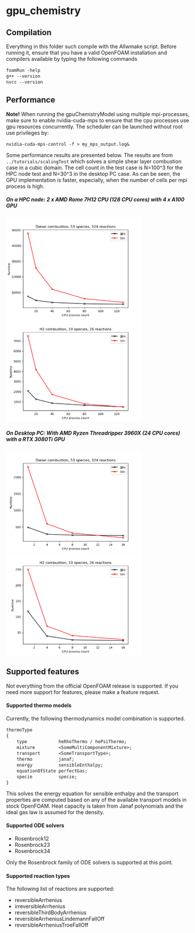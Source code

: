 # gpu_chemistry

## Compilation
Everything in this folder such compile with the Allwmake script. Before running it, ensure that you have a valid OpenFOAM installation and compilers available by typing the following commands

```
foamRun -help
g++ --version
nvcc --version
```

## Performance

**Note!** When running the gpuChemistryModel using multiple mpi-processes, make sure to enable nvidia-cuda-mps to ensure that the cpu processes use gpu resources concurrently. The scheduler can be launched without root use privileges by:
```
nvidia-cuda-mps-control -f > my_mps_output.log&
```

Some performance results are presented below. The results are from ```../tutorials/scalingTest``` which solves a simple shear layer combustion case in a cubic domain. The cell count in the test case is N=100^3 for the HPC node test and N=30^3 in the desktop PC case. As can be seen, the GPU implementation is faster, especially, when the number of cells per mpi process is high.

##### On a HPC node: 2 x AMD Rome 7H12 CPU (128 CPU cores) with 4 x A100 GPU
<img src="../tutorials/scalingTest/gri_results_a100.png" alt="asd" width="370"/>
<img src="../tutorials/scalingTest/h2_results_a100.png" alt="asd" width="370"/>

##### On Desktop PC: With AMD Ryzen Threadripper 3960X (24 CPU cores) with a RTX 3080Ti GPU
<img src="../tutorials/scalingTest/gri_results_rtx3080ti.png" alt="asd" width="370"/>
<img src="../tutorials/scalingTest/h2_results_rtx3080ti.png" alt="asd" width="370"/>

## Supported features
Not everything from the official OpenFOAM release is supported. If you need more support for features, please make a feature request.

#### Supported thermo models
Currently, the following thermodynamics model combination is supported.

```
thermoType
{
    type            heRhoThermo / hePsiThermo;
    mixture         <SomeMultiComponentMixture>;
    transport       <SomeTransportType>;
    thermo          janaf;
    energy          sensibleEnthalpy;
    equationOfState perfectGas;
    specie          specie;
}
```
This solves the energy equation for sensible enthalpy and the transport properties are computed based on any of the available transport models in stock OpenFOAM. Heat capacity is taken from Janaf polynomials and the ideal gas law is assumed for the density.


#### Supported ODE solvers
* Rosenbrock12
* Rosenbrock23
* Rosenbrock34

Only the Rosenbrock family of ODE solvers is supported at this point.


#### Supported reaction types
The following list of reactions are supported:

* reversibleArrhenius
* irreversibleArrhenius
* reversibleThirdBodyArrhenius
* reversibleArrheniusLindemannFallOff
* reversibleArrheniusTroeFallOff



